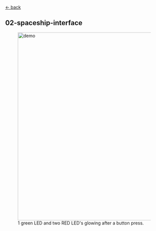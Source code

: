 [<- back](../)

## 02-spaceship-interface

<figure>
    <img src="./demo.png" width=600 alt="demo" title="Demo">
    <figcaption>1 green LED and two RED LED's glowing after a button press.</figcaption>
</figure>
